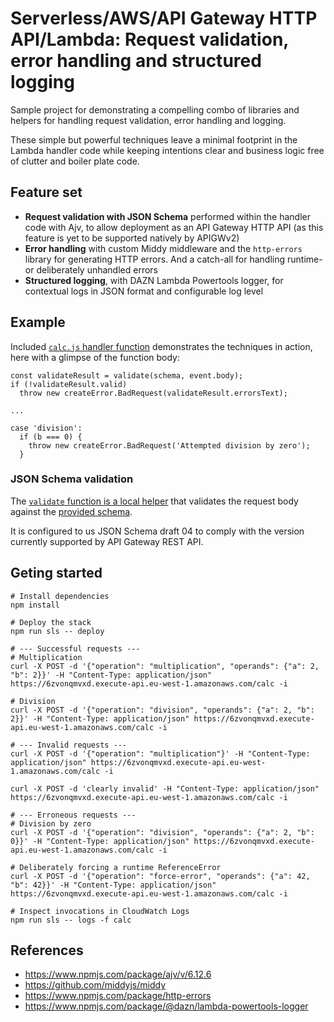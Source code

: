 # Serverless/AWS/API Gateway HTTP API/Lambda: Request validation, error handling and structured logging

Sample project for demonstrating a compelling combo of libraries and helpers for handling request validation, error handling and logging.

These simple but powerful techniques leave a minimal footprint in the Lambda handler code while keeping intentions clear and business logic free of clutter and boiler plate code.

## Feature set

- **Request validation with JSON Schema** performed within the handler code with Ajv, to allow deployment as an API Gateway HTTP API (as this feature is yet to be supported natively by APIGWv2)
- **Error handling** with custom Middy middleware and the `http-errors` library for generating HTTP errors. And a catch-all for handling runtime- or deliberately unhandled errors
- **Structured logging**, with DAZN Lambda Powertools logger, for contextual logs in JSON format and configurable log level

## Example

Included [`calc.js` handler function](./functions/calc.js) demonstrates the techniques in action, here with a glimpse of the function body:

```
const validateResult = validate(schema, event.body);
if (!validateResult.valid)
  throw new createError.BadRequest(validateResult.errorsText);

...

case 'division':
  if (b === 0) {
    throw new createError.BadRequest('Attempted division by zero');
  }
```

### JSON Schema validation

The [`validate` function is a local helper](./lib/schema-validator.js) that validates the request body against the [provided schema](./functions/calc.schema.json).

It is configured to us JSON Schema draft 04 to comply with the version currently supported by API Gateway REST API.

## Geting started

```
# Install dependencies
npm install

# Deploy the stack
npm run sls -- deploy

# --- Successful requests ---
# Multiplication
curl -X POST -d '{"operation": "multiplication", "operands": {"a": 2, "b": 2}}' -H "Content-Type: application/json" https://6zvonqmvxd.execute-api.eu-west-1.amazonaws.com/calc -i

# Division
curl -X POST -d '{"operation": "division", "operands": {"a": 2, "b": 2}}' -H "Content-Type: application/json" https://6zvonqmvxd.execute-api.eu-west-1.amazonaws.com/calc -i

# --- Invalid requests ---
curl -X POST -d '{"operation": "multiplication"}' -H "Content-Type: application/json" https://6zvonqmvxd.execute-api.eu-west-1.amazonaws.com/calc -i

curl -X POST -d 'clearly invalid' -H "Content-Type: application/json" https://6zvonqmvxd.execute-api.eu-west-1.amazonaws.com/calc -i

# --- Erroneous requests ---
# Division by zero
curl -X POST -d '{"operation": "division", "operands": {"a": 2, "b": 0}}' -H "Content-Type: application/json" https://6zvonqmvxd.execute-api.eu-west-1.amazonaws.com/calc -i

# Deliberately forcing a runtime ReferenceError
curl -X POST -d '{"operation": "force-error", "operands": {"a": 42, "b": 42}}' -H "Content-Type: application/json" https://6zvonqmvxd.execute-api.eu-west-1.amazonaws.com/calc -i

# Inspect invocations in CloudWatch Logs
npm run sls -- logs -f calc
```

## References

- https://www.npmjs.com/package/ajv/v/6.12.6
- https://github.com/middyjs/middy
- https://www.npmjs.com/package/http-errors
- https://www.npmjs.com/package/@dazn/lambda-powertools-logger
